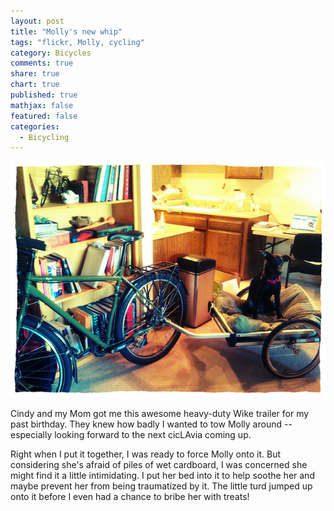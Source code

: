 ```yaml
---
layout: post
title: "Molly's new whip"
tags: "flickr, Molly, cycling"
category: Bicycles
comments: true
share: true
chart: true
published: true
mathjax: false
featured: false
categories: 
  - Bicycling
---
```


![9713875778_6cd534da31_z.jpg](/images/post/9713875778_6cd534da31_z.jpg)

Cindy and my Mom got me this awesome heavy-duty Wike trailer for my past birthday. They knew how badly I wanted to tow Molly around -- especially looking forward to the next cicLAvia coming up. 

Right when I put it together, I was ready to force Molly onto it. But considering she's afraid of piles of wet cardboard, I was concerned she might find it a little intimidating. I put her bed into it to help soothe her and maybe prevent her from being traumatized by it. The little turd jumped up onto it before I even had a chance to bribe her with treats!
